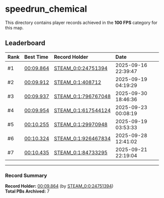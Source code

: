 # speedrun_chemical

This directory contains player records achieved in the **100 FPS** category for this map.

## Leaderboard

| Rank | Best Time | Record Holder | Date                |
| :--- | :-------- | :------------ | :------------------ |
| #1   | [00:09.864](./00009864_STEAM_0_0_24751394_20250916-223947.zip) | [STEAM_0:0:24751394](https://speedrun16.com/profile/STEAM_0:0:24751394)   | 2025-09-16 22:39:47 |
| #2   | [00:09.912](./00009912_STEAM_0_1_408712_20250919-041929.zip) | [STEAM_0:1:408712](https://speedrun16.com/profile/STEAM_0:1:408712)   | 2025-09-19 04:19:29 |
| #3   | [00:09.937](./00009937_STEAM_0_1_796767048_20250930-184636.zip) | [STEAM_0:1:796767048](https://speedrun16.com/profile/STEAM_0:1:796767048)   | 2025-09-30 18:46:36 |
| #4   | [00:09.954](./00009954_STEAM_0_1_617544124_20250923-000819.zip) | [STEAM_0:1:617544124](https://speedrun16.com/profile/STEAM_0:1:617544124)   | 2025-09-23 00:08:19 |
| #5   | [00:10.255](./00010255_STEAM_0_1_29970948_20250919-035333.zip) | [STEAM_0:1:29970948](https://speedrun16.com/profile/STEAM_0:1:29970948)   | 2025-09-19 03:53:33 |
| #6   | [00:10.324](./00010324_STEAM_0_1_926467834_20250928-124102.zip) | [STEAM_0:1:926467834](https://speedrun16.com/profile/STEAM_0:1:926467834)   | 2025-09-28 12:41:02 |
| #7   | [00:10.435](./00010435_STEAM_0_1_84733295_20250921-221904.zip) | [STEAM_0:1:84733295](https://speedrun16.com/profile/STEAM_0:1:84733295)   | 2025-09-21 22:19:04 |

---

### Record Summary
**Record Holder:** [00:09.864](./00009864_STEAM_0_0_24751394_20250916-223947.zip) (by [STEAM_0:0:24751394](https://speedrun16.com/profile/STEAM_0:0:24751394))  
**Total PBs Archived:** 7